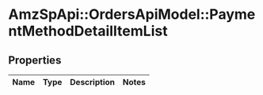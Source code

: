 # AmzSpApi::OrdersApiModel::PaymentMethodDetailItemList

## Properties
Name | Type | Description | Notes
------------ | ------------- | ------------- | -------------


